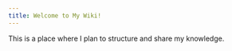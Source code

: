 ```yaml
---
title: Welcome to My Wiki!
---
```


This is a place where I plan to structure and share my knowledge. 